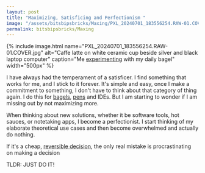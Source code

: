 ```yaml
---
layout: post
title: "Maximizing, Satisficing and Perfectionism "
image: "/assets/bitsbipsbricks/Maxing/PXL_20240701_183556254.RAW-01.COVER.jpg"
permalink: bitsbipsbricks/Maxing
---
```


{% include image.html 
  name="PXL_20240701_183556254.RAW-01.COVER.jpg" 
  alt="Caffe latte on white ceramic cup beside silver and black laptop computer" 
  caption="Me [experimenting](https://streams.place/ramvasuthevan/drops/203230380562751488) with my daily bagel" 
  width="500px"
%}

I have always had the temperament of a satisficer. I find something that works for me, and I stick to it forever. It's simple and easy, once I make a commitment to something, I don't have to think about that category of thing again. I do this for [bagels](https://streams.place/ramvasuthevan/drops/203230380562751488), [pens](/ram-warrants#black-uni-ball-signo-um-151-gel-ink-pen---038-mm) and IDEs. But I am starting to wonder if I am missing out by not maximizing more.

When thinking about new solutions, whether it be software tools, hot sauces, or notetaking apps, I become a perfectionist. I start thinking of my elaborate theoretical use cases and then become overwhelmed and actually do nothing. 

If it's a cheap, [reversible decision](https://fs.blog/reversible-irreversible-decisions/), the only real mistake is procrastinating on making a decision

TLDR: JUST DO IT!